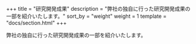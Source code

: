 +++
title = "研究開発成果"
description = "弊社の独自に行った研究開発成果の一部を紹介いたします。"
sort_by = "weight"
weight = 1
template = "docs/section.html"
+++


弊社の独自に行った研究開発成果の一部を紹介いたします。
